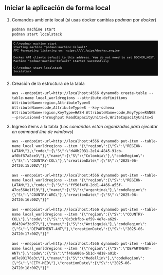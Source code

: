 ## Iniciar la aplicación de forma local

1. Comandos ambiente local (si usas docker cambias *podman* por *docker*)
    ```
    podman machine start
    podman start localstack
    ```

   ![](./img/webflux-iniciar-ambiente-local.png)

2. Creación de la estructura de la tabla
    ```
    aws --endpoint-url=http://localhost:4566 dynamodb create-table --table-name local_worldregions --attribute-definitions AttributeName=region,AttributeType=S AttributeName=code,AttributeType=S --key-schema AttributeName=region,KeyType=HASH AttributeName=code,KeyType=RANGE --provisioned-throughput ReadCapacityUnits=5,WriteCapacityUnits=5
    ```
   
3. Ingreso items a la tabla (*Los comandos estan organizados para ejecutar en command line de windows*)
    ```
    aws --endpoint-url=http://localhost:4566 dynamodb put-item --table-name local_worldregions --item "{\"region\":{\"S\":\"REGION-LATAM\"},\"code\":{\"S\":\"d40b2031-2e14-4845-91cb-af0bf87a8ce3\"},\"name\":{\"S\":\"Colombia\"},\"codeRegion\":{\"S\":\"COUNTRY-COL\"},\"creationDate\":{\"S\":\"2025-06-24T20:15:00Z\"}}"

    aws --endpoint-url=http://localhost:4566 dynamodb put-item --table-name local_worldregions --item "{\"region\":{\"S\":\"REGION-LATAM\"},\"code\":{\"S\":\"ff50f4f8-2dd1-4466-a55f-47ce560e1f19\"},\"name\":{\"S\":\"argentina\"},\"codeRegion\":{\"S\":\"COUNTRY-ARG\"},\"creationDate\":{\"S\":\"2025-06-24T20:16:00Z\"}}"

    aws --endpoint-url=http://localhost:4566 dynamodb put-item --table-name local_worldregions --item "{\"region\":{\"S\":\"COUNTRY-COL\"},\"code\":{\"S\":\"0c3cbfbb-ef59-4e7e-a629-d64394f3dd77\"},\"name\":{\"S\":\"Antioquia\"},\"codeRegion\":{\"S\":\"DEPARTMENT-ANT\"},\"creationDate\":{\"S\":\"2025-06-24T20:17:00Z\"}}"

    aws --endpoint-url=http://localhost:4566 dynamodb put-item --table-name local_worldregions --item "{\"region\":{\"S\":\"DEPARTMENT-ANT\"},\"code\":{\"S\":\"f46a680a-5b1d-4d18-a01b-a07e90176e3c\"},\"name\":{\"S\":\"Medellin\"},\"codeRegion\":{\"S\":\"CITY-MED\"},\"creationDate\":{\"S\":\"2025-06-24T20:18:00Z\"}}"
    ```